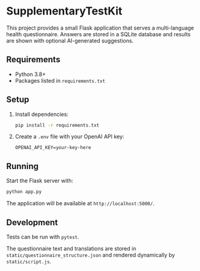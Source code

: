 # SupplementaryTestKit

This project provides a small Flask application that serves a multi-language health questionnaire. Answers are stored in a SQLite database and results are shown with optional AI-generated suggestions.

## Requirements

* Python 3.8+
* Packages listed in `requirements.txt`

## Setup

1. Install dependencies:
   ```bash
   pip install -r requirements.txt
   ```
2. Create a `.env` file with your OpenAI API key:
   ```
   OPENAI_API_KEY=your-key-here
   ```

## Running

Start the Flask server with:
```bash
python app.py
```
The application will be available at `http://localhost:5000/`.

## Development

Tests can be run with `pytest`.

The questionnaire text and translations are stored in `static/questionnaire_structure.json` and rendered dynamically by `static/script.js`.

